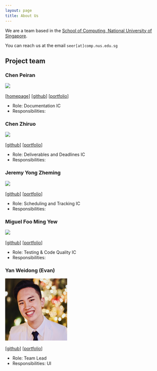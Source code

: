 ```yaml
---
layout: page
title: About Us
---
```


We are a team based in the [School of Computing, National University of Singapore](http://www.comp.nus.edu.sg).

You can reach us at the email `seer[at]comp.nus.edu.sg`

## Project team

### Chen Peiran

<img src="images/johndoe.png" width="200px">

[[homepage](http://www.comp.nus.edu.sg/~damithch)]
[[github](https://github.com/johndoe)]
[[portfolio](team/johndoe.md)]

* Role: Documentation IC
* Responsibilities:

### Chen Zhiruo

<img src="images/johndoe.png" width="200px">

[[github](http://github.com/czhiruo)]
[[portfolio](team/czhiruo.md)]

* Role: Deliverables and Deadlines IC
* Responsibilities:

### Jeremy Yong Zheming

<img src="images/johndoe.png" width="200px">

[[github](http://github.com/johndoe)] [[portfolio](team/johndoe.md)]

* Role: Scheduling and Tracking IC
* Responsibilities:

### Miguel Foo Ming Yew

<img src="images/johndoe.png" width="200px">

[[github](http://github.com/migfoo02)]
[[portfolio](team/migfoo02.md)]

* Role: Testing & Code Quality IC
* Responsibilities:

### Yan Weidong (Evan)

<img src="images/about-us/evan-yan.png" width="200px">

[[github](https://github.com/evanyan13)]
[[portfolio](team/evanyan13.md)]

* Role: Team Lead
* Responsibilities: UI
